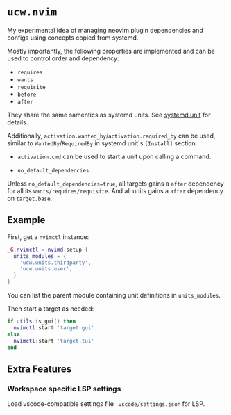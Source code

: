 # `ucw.nvim`

My experimental idea of managing neovim plugin dependencies and configs using concepts copied from systemd.

Mostly importantly, the following properties are implemented and can be used to control order and dependency:


* `requires`
* `wants`
* `requisite`
* `before`
* `after`

They share the same samentics as systemd units.
See [systemd.unit](https://www.freedesktop.org/software/systemd/man/systemd.unit.html) for details.

Additionally, `activation.wanted_by`/`activation.required_by` can be used, similar to `WantedBy`/`RequiredBy` in systemd
unit's `[Install]` section.

* `activation.cmd` can be used to start a unit upon calling a command.

* `no_default_dependencies`

Unless `no_default_dependencies=true`, all targets gains a `after` dependency for all its `wants/requires/requisite`.
And all units gains a `after` dependency on `target.base`.

## Example

First, get a `nvimctl` instance:
```lua
_G.nvimctl = nvimd.setup {
  units_modules = {
    'ucw.units.thirdparty',
    'ucw.units.user',
  }
}
```
You can list the parent module containing unit definitions in `units_modules`.

Then start a target as needed:
```lua
if utils.is_gui() then
  nvimctl:start 'target.gui'
else
  nvimctl:start 'target.tui'
end
```

## Extra Features

### Workspace specific LSP settings
Load vscode-compatible settings file `.vscode/settings.json` for LSP.
